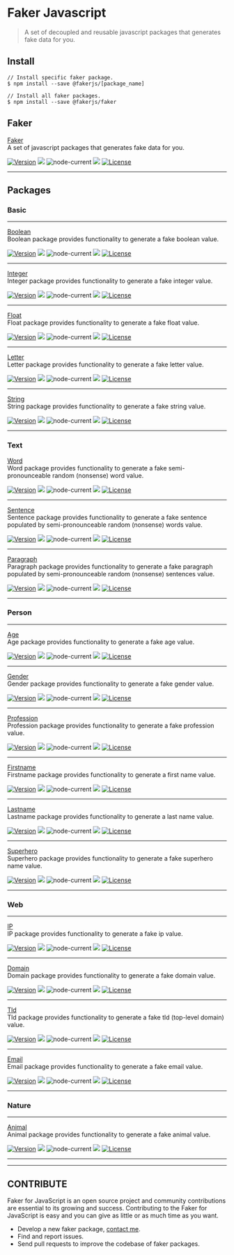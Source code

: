 # Faker Javascript
> A set of decoupled and reusable javascript packages that generates fake data for you.

## Install

```
// Install specific faker package.
$ npm install --save @fakerjs/[package_name]

// Install all faker packages.
$ npm install --save @fakerjs/faker
```

## Faker

[Faker](https://github.com/faker-javascript/faker)  
A set of javascript packages that generates fake data for you.
 
<a href="https://github.com/faker-javascript/faker/releases"><img alt="Version" src="https://img.shields.io/github/release/faker-javascript/faker.svg?label=version&color=green"></a> <img src="https://img.shields.io/npm/dt/@fakerjs/faker"> <img alt="node-current" src="https://img.shields.io/node/v/@fakerjs/faker"> <a href="https://github.com/faker-javascript/faker/actions/workflows/ci.yml"><img src="https://github.com/faker-javascript/faker/actions/workflows/ci.yml/badge.svg"></a> <a href="https://github.com/faker-javascript/faker"><img src="https://img.shields.io/badge/license-MIT-blue.svg?color=green" alt="License"></a><hr>


## Packages

### Basic
<hr>

[Boolean](https://github.com/faker-javascript/boolean)  
Boolean package provides functionality to generate a fake boolean value. 
 
<a href="https://github.com/faker-javascript/boolean/releases"><img alt="Version" src="https://img.shields.io/github/release/faker-javascript/boolean.svg?label=version&color=green"></a> <img src="https://img.shields.io/npm/dt/@fakerjs/boolean"> <img alt="node-current" src="https://img.shields.io/node/v/@fakerjs/boolean"> <a href="https://github.com/faker-javascript/boolean/actions/workflows/ci.yml"><img src="https://github.com/faker-javascript/boolean/actions/workflows/ci.yml/badge.svg"></a> <a href="https://github.com/faker-javascript/boolean"><img src="https://img.shields.io/badge/license-MIT-blue.svg?color=green" alt="License"></a><hr>

[Integer](https://github.com/faker-javascript/integer)  
Integer package provides functionality to generate a fake integer value. 
 
<a href="https://github.com/faker-javascript/integer/releases"><img alt="Version" src="https://img.shields.io/github/release/faker-javascript/integer.svg?label=version&color=green"></a> <img src="https://img.shields.io/npm/dt/@fakerjs/integer"> <img alt="node-current" src="https://img.shields.io/node/v/@fakerjs/integer"> <a href="https://github.com/faker-javascript/integer/actions/workflows/ci.yml"><img src="https://github.com/faker-javascript/integer/actions/workflows/ci.yml/badge.svg"></a> <a href="https://github.com/faker-javascript/integer"><img src="https://img.shields.io/badge/license-MIT-blue.svg?color=green" alt="License"></a><hr>

[Float](https://github.com/faker-javascript/float)  
Float package provides functionality to generate a fake float value. 
 
<a href="https://github.com/faker-javascript/float/releases"><img alt="Version" src="https://img.shields.io/github/release/faker-javascript/float.svg?label=version&color=green"></a> <img src="https://img.shields.io/npm/dt/@fakerjs/float"> <img alt="node-current" src="https://img.shields.io/node/v/@fakerjs/float"> <a href="https://github.com/faker-javascript/float/actions/workflows/ci.yml"><img src="https://github.com/faker-javascript/float/actions/workflows/ci.yml/badge.svg"></a> <a href="https://github.com/faker-javascript/float"><img src="https://img.shields.io/badge/license-MIT-blue.svg?color=green" alt="License"></a><hr>

[Letter](https://github.com/faker-javascript/letter)  
Letter package provides functionality to generate a fake letter value. 
 
<a href="https://github.com/faker-javascript/letter/releases"><img alt="Version" src="https://img.shields.io/github/release/faker-javascript/letter.svg?label=version&color=green"></a> <img src="https://img.shields.io/npm/dt/@fakerjs/letter"> <img alt="node-current" src="https://img.shields.io/node/v/@fakerjs/letter"> <a href="https://github.com/faker-javascript/letter/actions/workflows/ci.yml"><img src="https://github.com/faker-javascript/letter/actions/workflows/ci.yml/badge.svg"></a> <a href="https://github.com/faker-javascript/letter"><img src="https://img.shields.io/badge/license-MIT-blue.svg?color=green" alt="License"></a><hr>

[String](https://github.com/faker-javascript/string)  
String package provides functionality to generate a fake string value. 
 
<a href="https://github.com/faker-javascript/string/releases"><img alt="Version" src="https://img.shields.io/github/release/faker-javascript/string.svg?label=version&color=green"></a> <img src="https://img.shields.io/npm/dt/@fakerjs/string"> <img alt="node-current" src="https://img.shields.io/node/v/@fakerjs/string"> <a href="https://github.com/faker-javascript/string/actions/workflows/ci.yml"><img src="https://github.com/faker-javascript/string/actions/workflows/ci.yml/badge.svg"></a> <a href="https://github.com/faker-javascript/string"><img src="https://img.shields.io/badge/license-MIT-blue.svg?color=green" alt="License"></a><hr>

### Text

[Word](https://github.com/faker-javascript/word)  
Word package provides functionality to generate a fake semi-pronounceable random (nonsense) word value.
 
<a href="https://github.com/faker-javascript/word/releases"><img alt="Version" src="https://img.shields.io/github/release/faker-javascript/word.svg?label=version&color=green"></a> <img src="https://img.shields.io/npm/dt/@fakerjs/word"> <img alt="node-current" src="https://img.shields.io/node/v/@fakerjs/word"> <a href="https://github.com/faker-javascript/word/actions/workflows/ci.yml"><img src="https://github.com/faker-javascript/word/actions/workflows/ci.yml/badge.svg"></a> <a href="https://github.com/faker-javascript/word"><img src="https://img.shields.io/badge/license-MIT-blue.svg?color=green" alt="License"></a><hr>

[Sentence](https://github.com/faker-javascript/sentence)  
Sentence package provides functionality to generate a fake sentence populated by semi-pronounceable random (nonsense) words value.
 
<a href="https://github.com/faker-javascript/sentence/releases"><img alt="Version" src="https://img.shields.io/github/release/faker-javascript/sentence.svg?label=version&color=green"></a> <img src="https://img.shields.io/npm/dt/@fakerjs/sentence"> <img alt="node-current" src="https://img.shields.io/node/v/@fakerjs/sentence"> <a href="https://github.com/faker-javascript/sentence/actions/workflows/ci.yml"><img src="https://github.com/faker-javascript/sentence/actions/workflows/ci.yml/badge.svg"></a> <a href="https://github.com/faker-javascript/sentence"><img src="https://img.shields.io/badge/license-MIT-blue.svg?color=green" alt="License"></a><hr>

[Paragraph](https://github.com/faker-javascript/paragraph)  
Paragraph package provides functionality to generate a fake paragraph populated by semi-pronounceable random (nonsense) sentences value.
 
<a href="https://github.com/faker-javascript/paragraph/releases"><img alt="Version" src="https://img.shields.io/github/release/faker-javascript/paragraph.svg?label=version&color=green"></a> <img src="https://img.shields.io/npm/dt/@fakerjs/paragraph"> <img alt="node-current" src="https://img.shields.io/node/v/@fakerjs/paragraph"> <a href="https://github.com/faker-javascript/paragraph/actions/workflows/ci.yml"><img src="https://github.com/faker-javascript/paragraph/actions/workflows/ci.yml/badge.svg"></a> <a href="https://github.com/faker-javascript/paragraph"><img src="https://img.shields.io/badge/license-MIT-blue.svg?color=green" alt="License"></a><hr>

### Person
<hr>

[Age](https://github.com/faker-javascript/age)  
Age package provides functionality to generate a fake age value. 
 
<a href="https://github.com/faker-javascript/age/releases"><img alt="Version" src="https://img.shields.io/github/release/faker-javascript/age.svg?label=version&color=green"></a> <img src="https://img.shields.io/npm/dt/@fakerjs/age"> <img alt="node-current" src="https://img.shields.io/node/v/@fakerjs/age"> <a href="https://github.com/faker-javascript/age/actions/workflows/ci.yml"><img src="https://github.com/faker-javascript/age/actions/workflows/ci.yml/badge.svg"></a> <a href="https://github.com/faker-javascript/age"><img src="https://img.shields.io/badge/license-MIT-blue.svg?color=green" alt="License"></a><hr>

[Gender](https://github.com/faker-javascript/gender)  
Gender package provides functionality to generate a fake gender value. 
 
<a href="https://github.com/faker-javascript/gender/releases"><img alt="Version" src="https://img.shields.io/github/release/faker-javascript/gender.svg?label=version&color=green"></a> <img src="https://img.shields.io/npm/dt/@fakerjs/gender"> <img alt="node-current" src="https://img.shields.io/node/v/@fakerjs/gender"> <a href="https://github.com/faker-javascript/gender/actions/workflows/ci.yml"><img src="https://github.com/faker-javascript/gender/actions/workflows/ci.yml/badge.svg"></a> <a href="https://github.com/faker-javascript/gender"><img src="https://img.shields.io/badge/license-MIT-blue.svg?color=green" alt="License"></a><hr>

[Profession](https://github.com/faker-javascript/profession)  
Profession package provides functionality to generate a fake profession value. 
 
<a href="https://github.com/faker-javascript/profession/releases"><img alt="Version" src="https://img.shields.io/github/release/faker-javascript/profession.svg?label=version&color=green"></a> <img src="https://img.shields.io/npm/dt/@fakerjs/profession"> <img alt="node-current" src="https://img.shields.io/node/v/@fakerjs/profession"> <a href="https://github.com/faker-javascript/profession/actions/workflows/ci.yml"><img src="https://github.com/faker-javascript/profession/actions/workflows/ci.yml/badge.svg"></a> <a href="https://github.com/faker-javascript/profession"><img src="https://img.shields.io/badge/license-MIT-blue.svg?color=green" alt="License"></a><hr>

[Firstname](https://github.com/faker-javascript/firstname)  
Firstname package provides functionality to generate a first name value. 
 
<a href="https://github.com/faker-javascript/firstname/releases"><img alt="Version" src="https://img.shields.io/github/release/faker-javascript/firstname.svg?label=version&color=green"></a> <img src="https://img.shields.io/npm/dt/@fakerjs/firstname"> <img alt="node-current" src="https://img.shields.io/node/v/@fakerjs/firstname"> <a href="https://github.com/faker-javascript/firstname/actions/workflows/ci.yml"><img src="https://github.com/faker-javascript/firstname/actions/workflows/ci.yml/badge.svg"></a> <a href="https://github.com/faker-javascript/firstname"><img src="https://img.shields.io/badge/license-MIT-blue.svg?color=green" alt="License"></a><hr>

[Lastname](https://github.com/faker-javascript/firstname)  
Lastname package provides functionality to generate a last name value. 
 
<a href="https://github.com/faker-javascript/lastname/releases"><img alt="Version" src="https://img.shields.io/github/release/faker-javascript/lastname.svg?label=version&color=green"></a> <img src="https://img.shields.io/npm/dt/@fakerjs/lastname"> <img alt="node-current" src="https://img.shields.io/node/v/@fakerjs/lastname"> <a href="https://github.com/faker-javascript/lastname/actions/workflows/ci.yml"><img src="https://github.com/faker-javascript/lastname/actions/workflows/ci.yml/badge.svg"></a> <a href="https://github.com/faker-javascript/lastname"><img src="https://img.shields.io/badge/license-MIT-blue.svg?color=green" alt="License"></a><hr>

[Superhero](https://github.com/faker-javascript/superhero)  
Superhero package provides functionality to generate a fake superhero name value. 
 
<a href="https://github.com/faker-javascript/superhero/releases"><img alt="Version" src="https://img.shields.io/github/release/faker-javascript/superhero.svg?label=version&color=green"></a> <img src="https://img.shields.io/npm/dt/@fakerjs/superhero"> <img alt="node-current" src="https://img.shields.io/node/v/@fakerjs/superhero"> <a href="https://github.com/faker-javascript/superhero/actions/workflows/ci.yml"><img src="https://github.com/faker-javascript/superhero/actions/workflows/ci.yml/badge.svg"></a> <a href="https://github.com/faker-javascript/superhero"><img src="https://img.shields.io/badge/license-MIT-blue.svg?color=green" alt="License"></a><hr>

### Web
<hr>

[IP](https://github.com/faker-javascript/ip)  
IP package provides functionality to generate a fake ip value. 
 
<a href="https://github.com/faker-javascript/ip/releases"><img alt="Version" src="https://img.shields.io/github/release/faker-javascript/ip.svg?label=version&color=green"></a> <img src="https://img.shields.io/npm/dt/@fakerjs/ip"> <img alt="node-current" src="https://img.shields.io/node/v/@fakerjs/ip"> <a href="https://github.com/faker-javascript/ip/actions/workflows/ci.yml"><img src="https://github.com/faker-javascript/ip/actions/workflows/ci.yml/badge.svg"></a> <a href="https://github.com/faker-javascript/ip"><img src="https://img.shields.io/badge/license-MIT-blue.svg?color=green" alt="License"></a><hr>

[Domain](https://github.com/faker-javascript/domain)  
Domain package provides functionality to generate a fake domain value. 
 
<a href="https://github.com/faker-javascript/domain/releases"><img alt="Version" src="https://img.shields.io/github/release/faker-javascript/domain.svg?label=version&color=green"></a> <img src="https://img.shields.io/npm/dt/@fakerjs/domain"> <img alt="node-current" src="https://img.shields.io/node/v/@fakerjs/domain"> <a href="https://github.com/faker-javascript/domain/actions/workflows/ci.yml"><img src="https://github.com/faker-javascript/domain/actions/workflows/ci.yml/badge.svg"></a> <a href="https://github.com/faker-javascript/domain"><img src="https://img.shields.io/badge/license-MIT-blue.svg?color=green" alt="License"></a><hr>

[Tld](https://github.com/faker-javascript/tld)  
Tld package provides functionality to generate a fake tld (top-level domain) value. 
 
<a href="https://github.com/faker-javascript/tld/releases"><img alt="Version" src="https://img.shields.io/github/release/faker-javascript/tld.svg?label=version&color=green"></a> <img src="https://img.shields.io/npm/dt/@fakerjs/tld"> <img alt="node-current" src="https://img.shields.io/node/v/@fakerjs/tld"> <a href="https://github.com/faker-javascript/tld/actions/workflows/ci.yml"><img src="https://github.com/faker-javascript/tld/actions/workflows/ci.yml/badge.svg"></a> <a href="https://github.com/faker-javascript/tld"><img src="https://img.shields.io/badge/license-MIT-blue.svg?color=green" alt="License"></a><hr>

[Email](https://github.com/faker-javascript/domain)  
Email package provides functionality to generate a fake email value. 
 
<a href="https://github.com/faker-javascript/email/releases"><img alt="Version" src="https://img.shields.io/github/release/faker-javascript/email.svg?label=version&color=green"></a> <img src="https://img.shields.io/npm/dt/@fakerjs/email"> <img alt="node-current" src="https://img.shields.io/node/v/@fakerjs/email"> <a href="https://github.com/faker-javascript/email/actions/workflows/ci.yml"><img src="https://github.com/faker-javascript/email/actions/workflows/ci.yml/badge.svg"></a> <a href="https://github.com/faker-javascript/email"><img src="https://img.shields.io/badge/license-MIT-blue.svg?color=green" alt="License"></a><hr>


### Nature
<hr>

[Animal](https://github.com/faker-javascript/animal)  
Animal package provides functionality to generate a fake animal value. 
 
<a href="https://github.com/faker-javascript/animal/releases"><img alt="Version" src="https://img.shields.io/github/release/faker-javascript/animal.svg?label=version&color=green"></a> <img src="https://img.shields.io/npm/dt/@fakerjs/animal"> <img alt="node-current" src="https://img.shields.io/node/v/@fakerjs/animal"> <a href="https://github.com/faker-javascript/animal/actions/workflows/ci.yml"><img src="https://github.com/faker-javascript/animal/actions/workflows/ci.yml/badge.svg"></a> <a href="https://github.com/faker-javascript/animal"><img src="https://img.shields.io/badge/license-MIT-blue.svg?color=green" alt="License"></a><hr>

<hr>

## CONTRIBUTE
Faker for JavaScript is an open source project and community contributions are essential to its growing and success. Contributing to the Faker for JavaScript is easy and you can give as little or as much time as you want.

* Develop a new faker package, [contact me](https://twitter.com/AwilumIT).
* Find and report issues.
* Send pull requests to improve the codebase of faker packages.
